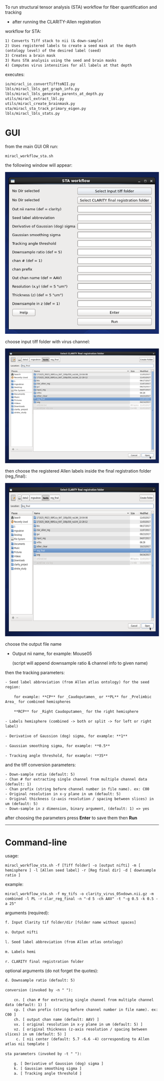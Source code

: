 To run structural tensor analysis (STA) workflow for fiber quantification and
tracking

* after running the CLARITY-Allen registration

workflow for STA:

    1) Converts Tiff stack to nii (& down-sample)
    2) Uses registered labels to create a seed mask at the depth
    (ontology level) of the desired label (seed)
    3) Creates a brain mask
	3) Runs STA analysis using the seed and brain masks
	4) Computes virus intensities for all labels at that depth

executes:

    io/miracl_io_convertTifftoNII.py
    lbls/miracl_lbls_get_graph_info.py
    lbls/miracl_lbls_generate_parents_at_depth.py
    utils/miracl_extract_lbl.py
    utils/miracl_create_brainmask.py
    sta/miracl_sta_track_primary_eigen.py
    lbls/miracl_lbls_stats.py


# GUI

from the main GUI OR run:

    miracl_workflow_sta.sh

the following window will appear:

![sta gui](sta1.png)

choose input tiff folder with virus channel:

![in folder](sta2.png)

then choose the registered Allen labels inside the final registration folder (reg_final):

<img src="sta2.png" alt="alt text" width="600" height="500"/>

choose the output file name

* Output nii name, for example: Mouse05

   (script will append downsample ratio & channel info to given name)

then the tracking parameters:

    - Seed label abbreviation (from Allen atlas ontology) for the seed region:

        for example: **CP** for _Caudoputamen_ or **PL** for _Prelimbic Area_ for combined hemispheres

        **RCP** for _Right Caudoputamen_ for the right hemisphere

    - Labels hemisphere (combined -> both or split -> for left or right label)

    - Derivative of Gaussion (dog) sigma, for example: **1**

    - Gaussian smoothing sigma, for example: **0.5**

    - Tracking angle threshold, for example: **35**

and the tiff conversion parameters:

    - Down-sample ratio (default: 5)
    - Chan # for extracting single channel from multiple channel data (default: 1)
    - Chan prefix (string before channel number in file name). ex: C00
    - Original resolution in x-y plane in um (default: 5)
    - Original thickness (z-axis resolution / spacing between slices) in um (default: 5)
    - Down-sample in z dimension, binary argument, (default: 1) => yes

after choosing the parameters press **Enter** to save them then **Run**

----


# Command-line

usage:

    miracl_workflow_sta.sh -f [Tiff folder] -o [output nifti] -m [ hemisphere ] -l [Allen seed label] -r [Reg final dir] -d [ downsample ratio ]


example:

    miracl_workflow_sta.sh -f my_tifs -o clarity_virus_05xdown.nii.gz -m combined -l PL -r clar_reg_final -n "-d 5 -ch AAV" -t "-g 0.5 -k 0.5 -a 25"

arguments (required):

    f. Input Clarity tif folder/dir [folder name without spaces]

    o. Output nifti

    l. Seed label abbreviation (from Allen atlas ontology)

    m. Labels hemi

    r. CLARITY final registration folder

optional arguments (do not forget the quotes):

    d. Downsample ratio (default: 5)

    conversion (invoked by -n " "):

        cn. [ chan # for extracting single channel from multiple channel data (default: 1) ]
        cp. [ chan prefix (string before channel number in file name). ex: C00 ]
        ch. [ output chan name (default: AAV) ]
        vx. [ original resolution in x-y plane in um (default: 5) ]
        vz. [ original thickness (z-axis resolution / spacing between slices) in um (default: 5) ]
         c. [ nii center (default: 5.7 -6.6 -4) corresponding to Allen atlas nii template ]

    sta parameters (invoked by -t " "):

        g. [ Derivative of Gaussion (dog) sigma ]
        k. [ Gaussian smoothing sigma ]
        a. [ Tracking angle threshold ]
